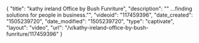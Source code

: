 {
    "title": "kathy ireland Office by Bush Funriture",
    "description": "\" ...finding solutions for people in business.\"",
    "videoid": "117459396",
    "date_created": "1505239720",
    "date_modified": "1505239720",
    "type": "captivate",
    "layout": "video",
    "url": "\/v\/kathy-ireland-office-by-bush-funriture\/117459396"
}